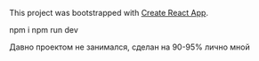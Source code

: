 This project was bootstrapped with [Create React App](https://github.com/facebook/create-react-app).

npm i
npm run dev

Давно проектом не занимался, сделан на 90-95% лично мной
